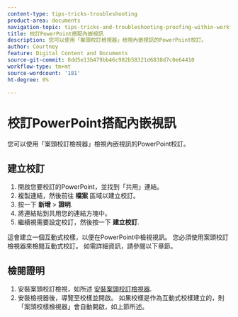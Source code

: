 ```yaml
---
content-type: tips-tricks-troubleshooting
product-area: documents
navigation-topic: tips-tricks-and-troubleshooting-proofing-within-workfront
title: 校訂PowerPoint搭配內嵌視訊
description: 您可以使用「案頭校訂檢視器」檢視內嵌視訊的PowerPoint校訂。
author: Courtney
feature: Digital Content and Documents
source-git-commit: 8dd5e13b479bb46c982b58321d6838d7c0e64410
workflow-type: tm+mt
source-wordcount: '181'
ht-degree: 0%

---
```



# 校訂PowerPoint搭配內嵌視訊

您可以使用「案頭校訂檢視器」檢視內嵌視訊的PowerPoint校訂。

## 建立校訂

1. 開啟您要校訂的PowerPoint，並找到「共用」連結。
1. 複製連結，然後前往 **檔案** 區域以建立校訂。
1. 按一下 **新增** > **證明**.
1. 將連結貼到共用您的連結方塊中。
1. 繼續視需要設定校訂，然後按一下 **建立校訂**.

這會建立一個互動式校樣，以便在PowerPoint中檢視視訊。 您必須使用案頭校訂檢視器來檢閱互動式校訂。 如需詳細資訊，請參閱以下章節。

## 檢閱證明

1. 安裝案頭校訂檢視，如所述 [安裝案頭校訂檢視器](/help/quicksilver/review-and-approve-work/proofing/use-the-desktop-proofing-viewer/installing-desktop-proofing-viewer.md).
1. 安裝檢視器後，導覽至校樣並開啟。 如果校樣是作為互動式校樣建立的，則「案頭校樣檢視器」會自動開啟，如上節所述。
